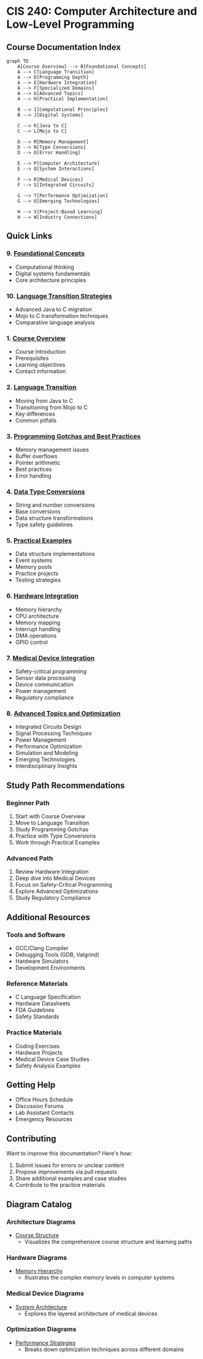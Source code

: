 # CIS 240: Computer Architecture and Low-Level Programming

## Course Documentation Index

```mermaid
graph TD
    A[Course Overview] --> B[Foundational Concepts]
    A --> C[Language Transition]
    A --> D[Programming Depth]
    A --> E[Hardware Integration]
    A --> F[Specialized Domains]
    A --> G[Advanced Topics]
    A --> H[Practical Implementation]
    
    B --> I[Computational Principles]
    B --> J[Digital Systems]
    
    C --> K[Java to C]
    C --> L[Mojo to C]
    
    D --> M[Memory Management]
    D --> N[Type Conversions]
    D --> O[Error Handling]
    
    E --> P[Computer Architecture]
    E --> Q[System Interactions]
    
    F --> R[Medical Devices]
    F --> S[Integrated Circuits]
    
    G --> T[Performance Optimization]
    G --> U[Emerging Technologies]
    
    H --> V[Project-Based Learning]
    H --> W[Industry Connections]
```

## Quick Links

### 9. [Foundational Concepts](sections/09_foundational_concepts.md)
- Computational thinking
- Digital systems fundamentals
- Core architecture principles

### 10. [Language Transition Strategies](sections/10_language_transition_strategies.md)
- Advanced Java to C migration
- Mojo to C transformation techniques
- Comparative language analysis

### 1. [Course Overview](sections/01_overview.md)
- Course introduction
- Prerequisites
- Learning objectives
- Contact information

### 2. [Language Transition](sections/02_language_transition.md)
- Moving from Java to C
- Transitioning from Mojo to C
- Key differences
- Common pitfalls

### 3. [Programming Gotchas and Best Practices](sections/03_gotchas_and_practices.md)
- Memory management issues
- Buffer overflows
- Pointer arithmetic
- Best practices
- Error handling

### 4. [Data Type Conversions](sections/04_type_conversions.md)
- String and number conversions
- Base conversions
- Data structure transformations
- Type safety guidelines

### 5. [Practical Examples](sections/05_practical_examples.md)
- Data structure implementations
- Event systems
- Memory pools
- Practice projects
- Testing strategies

### 6. [Hardware Integration](sections/06_hardware_integration.md)
- Memory hierarchy
- CPU architecture
- Memory mapping
- Interrupt handling
- DMA operations
- GPIO control

### 7. [Medical Device Integration](sections/07_medical_devices.md)
- Safety-critical programming
- Sensor data processing
- Device communication
- Power management
- Regulatory compliance

### 8. [Advanced Topics and Optimization](sections/08_advanced_topics.md)
- Integrated Circuits Design
- Signal Processing Techniques
- Power Management
- Performance Optimization
- Simulation and Modeling
- Emerging Technologies
- Interdisciplinary Insights

## Study Path Recommendations

### Beginner Path
1. Start with Course Overview
2. Move to Language Transition
3. Study Programming Gotchas
4. Practice with Type Conversions
5. Work through Practical Examples

### Advanced Path
1. Review Hardware Integration
2. Deep dive into Medical Devices
3. Focus on Safety-Critical Programming
4. Explore Advanced Optimizations
5. Study Regulatory Compliance

## Additional Resources

### Tools and Software
- GCC/Clang Compiler
- Debugging Tools (GDB, Valgrind)
- Hardware Simulators
- Development Environments

### Reference Materials
- C Language Specification
- Hardware Datasheets
- FDA Guidelines
- Safety Standards

### Practice Materials
- Coding Exercises
- Hardware Projects
- Medical Device Case Studies
- Safety Analysis Examples

## Getting Help
- Office Hours Schedule
- Discussion Forums
- Lab Assistant Contacts
- Emergency Resources

## Contributing
Want to improve this documentation? Here's how:
1. Submit issues for errors or unclear content
2. Propose improvements via pull requests
3. Share additional examples and case studies
4. Contribute to the practice materials 

## Diagram Catalog

### Architecture Diagrams
- [Course Structure](/diagrams/architecture/course_structure.md)
  - Visualizes the comprehensive course structure and learning paths

### Hardware Diagrams
- [Memory Hierarchy](/diagrams/hardware/memory_hierarchy.md)
  - Illustrates the complex memory levels in computer systems

### Medical Device Diagrams
- [System Architecture](/diagrams/medical_devices/system_architecture.md)
  - Explores the layered architecture of medical devices

### Optimization Diagrams
- [Performance Strategies](/diagrams/optimization/performance_strategies.md)
  - Breaks down optimization techniques across different domains 
